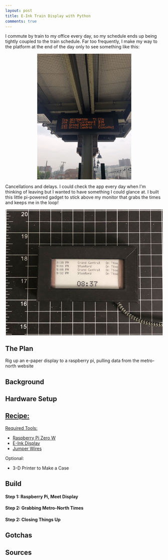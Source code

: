 ```yaml
---
layout: post
title: E-Ink Train Display with Python
comments: true
---
```


I commute by train to my office every day, so my schedule ends up being tightly coupled to the train schedule. Far too frequently, I make my way to the platform at the end of the day only to see something like this:

<img height="400" src="https://raw.githubusercontent.com/sunnybala/sunnybala.github.io/master/assets/metro-north-cancel.jpg" class="center"/>

Cancellations and delays. I could check the app every day when I'm thinking of leaving but I wanted to have something I could glance at. I built this little pi-powered gadget to stick above my monitor that grabs the times and keeps me in the loop! 

<img height="400" src="https://raw.githubusercontent.com/sunnybala/sunnybala.github.io/master/assets/final-train-display.png" class="center"/>

<style>
.center {
    display: block;
    margin-left: auto;
    margin-right: auto;
}

img height="400" {
	height: 250 px;
}

</style>

## The Plan
Rig up an e-paper display to a raspberry pi, pulling data from the metro-north website 

## Background


## Hardware Setup

<u>Recipe:</u>
- 


<u>Required Tools:</u>
- [Raspberry Pi Zero W]()
- [E-Ink Display](https://www.amazon.com/gp/product/B07DH6K1VP/)
- [Jumper  Wires](https://www.amazon.com/EDGELEC-Breadboard-Optional-Assorted-Multicolored/dp/B07GD2BWPY/)

Optional:
- 3-D Printer to Make a Case

## Build

#### Step 1: Raspberry Pi, Meet Display

#### Step 2: Grabbing Metro-North Times

#### Step 2: Closing Things Up

## Gotchas


## Sources

<div id="sources">
 
<div>